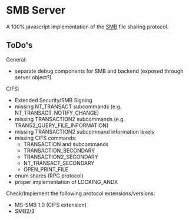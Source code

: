 # SMB Server

A 100% javascript implementation of the [SMB][] file sharing protocol.

## ToDo's

General:

* separate debug components for SMB and backend (exposed through server object?)

CIFS:

* Extended Security/SMB Signing
* missing NT_TRANSACT subcommands (e.g. NT_TRANSACT_NOTIFY_CHANGE)
* missing TRANSACTION2 subcommands (e.g. TRANS2_QUERY_FILE_INFORMATION)
* missing TRANSACTION2 subcommand information levels
* missing CIFS commands:
  * TRANSACTION and subcommands
  * TRANSACTION_SECONDARY
  * TRANSACTION2_SECONDARY
  * NT_TRANSACT_SECONDARY
  * OPEN_PRINT_FILE
* enum shares (RPC protocol)
* proper implementation of LOCKING_ANDX

Check/Implement the following protocol extensions/versions:

* MS-SMB 1.0 (CIFS extension)
* SMB2/3

[SMB]: http://en.wikipedia.org/wiki/Server_Message_Block